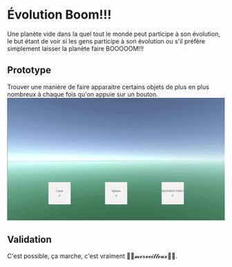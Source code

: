 # Évolution Boom!!!

Une planète vide dans la quel tout le monde peut participe à son évolution, le but étant de voir si les gens participe à son évolution ou s'il préfère simplement laisser la planète faire BOOOOOM!!!

## Prototype
Trouver une manière de faire apparaitre certains objets de plus en plus nombreux à chaque fois qu'on appuie sur un bouton.  
![prototype](images/presentation/prototype2.gif)

## Validation
C'est possible, ça marche, c'est vraiment 🌈🦄𝓶𝓮𝓻𝓿𝓮𝓲𝓵𝓵𝓮𝓾𝔁🦄🌈.
